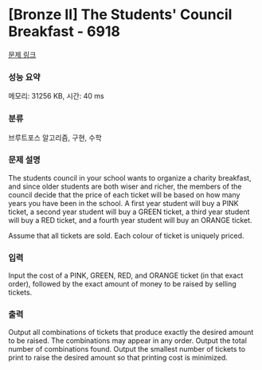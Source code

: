 # [Bronze II] The Students' Council Breakfast - 6918 

[문제 링크](https://www.acmicpc.net/problem/6918) 

### 성능 요약

메모리: 31256 KB, 시간: 40 ms

### 분류

브루트포스 알고리즘, 구현, 수학

### 문제 설명

<p>The students council in your school wants to organize a charity breakfast, and since older students are both wiser and richer, the members of the council decide that the price of each ticket will be based on how many years you have been in the school. A first year student will buy a PINK ticket, a second year student will buy a GREEN ticket, a third year student will buy a RED ticket, and a fourth year student will buy an ORANGE ticket.</p>

<p>Assume that all tickets are sold. Each colour of ticket is uniquely priced.</p>

### 입력 

 <p>Input the cost of a PINK, GREEN, RED, and ORANGE ticket (in that exact order), followed by the exact amount of money to be raised by selling tickets.</p>

### 출력 

 <p>Output all combinations of tickets that produce exactly the desired amount to be raised. The combinations may appear in any order. Output the total number of combinations found. Output the smallest number of tickets to print to raise the desired amount so that printing cost is minimized.</p>

